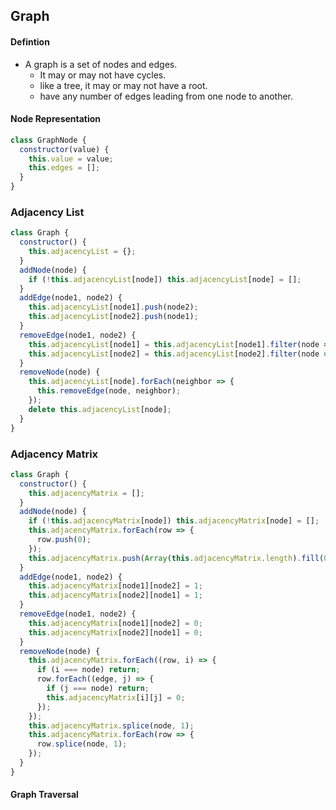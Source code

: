 ## Graph

#### Defintion 

- A graph is a set of nodes and edges.
  - It may or may not have cycles.
  - like a tree, it may or may not have a root.
  - have any number of edges leading from one node to another.


#### Node Representation

```js
class GraphNode {
  constructor(value) {
    this.value = value;
    this.edges = [];
  }
}
```

### Adjacency List

```js
class Graph {
  constructor() {
    this.adjacencyList = {};
  }
  addNode(node) {
    if (!this.adjacencyList[node]) this.adjacencyList[node] = [];
  }
  addEdge(node1, node2) {
    this.adjacencyList[node1].push(node2);
    this.adjacencyList[node2].push(node1);
  }
  removeEdge(node1, node2) {
    this.adjacencyList[node1] = this.adjacencyList[node1].filter(node => node !== node2);
    this.adjacencyList[node2] = this.adjacencyList[node2].filter(node => node !== node1);
  }
  removeNode(node) {
    this.adjacencyList[node].forEach(neighbor => {
      this.removeEdge(node, neighbor);
    });
    delete this.adjacencyList[node];
  }
}
```


### Adjacency Matrix

```js
class Graph {
  constructor() {
    this.adjacencyMatrix = [];
  }
  addNode(node) {
    if (!this.adjacencyMatrix[node]) this.adjacencyMatrix[node] = [];
    this.adjacencyMatrix.forEach(row => {
      row.push(0);
    });
    this.adjacencyMatrix.push(Array(this.adjacencyMatrix.length).fill(0));
  }
  addEdge(node1, node2) {
    this.adjacencyMatrix[node1][node2] = 1;
    this.adjacencyMatrix[node2][node1] = 1;
  }
  removeEdge(node1, node2) {
    this.adjacencyMatrix[node1][node2] = 0;
    this.adjacencyMatrix[node2][node1] = 0;
  }
  removeNode(node) {
    this.adjacencyMatrix.forEach((row, i) => {
      if (i === node) return;
      row.forEach((edge, j) => {
        if (j === node) return;
        this.adjacencyMatrix[i][j] = 0;
      });
    });
    this.adjacencyMatrix.splice(node, 1);
    this.adjacencyMatrix.forEach(row => {
      row.splice(node, 1);
    });
  }
}
```

#### Graph Traversal

